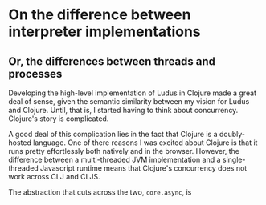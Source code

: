 # On the difference between interpreter implementations
## Or, the differences between threads and processes

Developing the high-level implementation of Ludus in Clojure made a great deal of sense, given the semantic similarity between my vision for Ludus and Clojure. Until, that is, I started having to think about concurrency. Clojure's story is complicated.

A good deal of this complication lies in the fact that Clojure is a doubly-hosted language. One of there reasons I was excited about Clojure is that it runs pretty effortlessly both natively and in the browser. However, the difference between a multi-threaded JVM implementation and a single-threaded Javascript runtime means that Clojure's concurrency does not work across CLJ and CLJS.

The abstraction that cuts across the two, `core.async`, is 